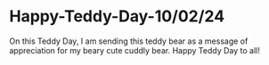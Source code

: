 # Happy-Teddy-Day-10/02/24
On this Teddy Day, I am sending this teddy bear as a message of appreciation for my beary cute cuddly bear. Happy Teddy Day to all!

